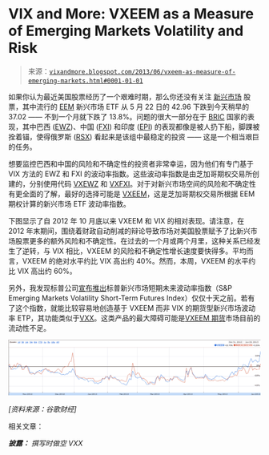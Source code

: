 <!--yml

category: 未分类

date: 2024-05-18 16:15:21

-->

# VIX and More: VXEEM as a Measure of Emerging Markets Volatility and Risk

> 来源：[`vixandmore.blogspot.com/2013/06/vxeem-as-measure-of-emerging-markets.html#0001-01-01`](http://vixandmore.blogspot.com/2013/06/vxeem-as-measure-of-emerging-markets.html#0001-01-01)

如果你认为最近美国股票经历了一个艰难时期，那么你还没有关注 [新兴市场](http://vixandmore.blogspot.com/search/label/emerging%20markets) 股票，其中流行的 [EEM](http://vixandmore.blogspot.com/search/label/EEM) 新兴市场 ETF 从 5 月 22 日的 42.96 下跌到今天稍早的 37.02 —— 不到一个月就下跌了 13.8%。问题的很大一部分在于 [BRIC](http://vixandmore.blogspot.com/search/label/BRIC) 国家的表现，其中巴西 ([EWZ](http://vixandmore.blogspot.com/search/label/EWZ))、中国 ([FXI](http://vixandmore.blogspot.com/search/label/FXI)) 和印度 ([EPI](http://vixandmore.blogspot.com/search/label/EPI)) 的表现都像是被人扔下船，脚踝被拴着锚，使得俄罗斯 ([RSX](http://vixandmore.blogspot.com/search/label/RSX)) 看起来是该组中最稳定的投资 —— 这是一个相当艰巨的任务。

想要监控巴西和中国的风险和不确定性的投资者非常幸运，因为他们有专门基于 VIX 方法的 EWZ 和 FXI 的波动率指数。这些波动率指数是由芝加哥期权交易所创建的，分别使用代码 [VXEWZ](http://vixandmore.blogspot.com/search/label/VXEWZ) 和 [VXFXI](http://vixandmore.blogspot.com/search/label/VXFXI)。对于对新兴市场空间的风险和不确定性有更全面的了解，最好的选择可能是 [VXEEM](http://vixandmore.blogspot.com/search/label/VXEEM)，这是芝加哥期权交易所根据 EEM 期权计算的新兴市场 ETF 波动率指数。

下图显示了自 2012 年 10 月底以来 VXEEM 和 VIX 的相对表现。请注意，在 2012 年末期间，围绕着财政自动削减的辩论导致市场对美国股票赋予了比新兴市场股票更多的额外风险和不确定性。在过去的一个月或两个月里，这种关系已经发生了逆转，与 VIX 相比，VXEEM 的风险和不确定性增长速度要快得多。平均而言，VXEEM 的绝对水平约比 VIX 高出约 40%。然而，本周，VXEEM 的水平约比 VIX 高出约 60%。

另外，我发现标普公司[宣布推出](http://www.prnewswire.com/news-releases/sp-emerging-markets-volatility-short-term-futures-index-launched-by-sp-dow-jones-indices-210817371.html)标普新兴市场短期未来波动率指数（S&P Emerging Markets Volatility Short-Term Futures Index）仅仅十天之前。若有了这个指数，就能比较容易地创造基于 VXEEM 而非 VIX 的期货型新兴市场波动率 ETP，其功能类似于[VXX](http://vixandmore.blogspot.com/search/label/VXX)。这类产品的最大障碍可能是[VXEEM 期货](http://vixandmore.blogspot.com/search/label/VXEEM%20futures)市场目前的流动性不足。

![](img/6a4f32be17b4fd09efa83eeda5e6bd2e.png)

*[资料来源：谷歌财经]*

相关文章：

***披露：*** *撰写时做空 VXX*
